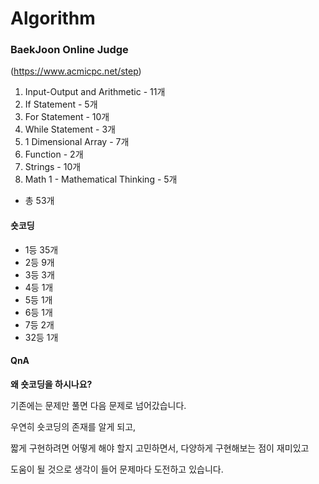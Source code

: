 # Algorithm

### BaekJoon Online Judge



(https://www.acmicpc.net/step)

01. Input-Output and Arithmetic - 11개
02. If Statement - 5개
03. For Statement - 10개
04. While Statement - 3개
05. 1 Dimensional Array - 7개
06. Function - 2개
07. Strings - 10개
08. Math 1 - Mathematical Thinking - 5개
 - 총 53개

#### 숏코딩

- 1등 35개
- 2등 9개
- 3등 3개
- 4등 1개
- 5등 1개
- 6등 1개
- 7등 2개
- 32등 1개

#### QnA

**왜 숏코딩을 하시나요?**  



기존에는 문제만 풀면 다음 문제로 넘어갔습니다.



우연히 숏코딩의 존재를 알게 되고,



짧게 구현하려면 어떻게 해야 할지 고민하면서, 다양하게 구현해보는 점이 재미있고



도움이 될 것으로 생각이 들어 문제마다 도전하고 있습니다.
